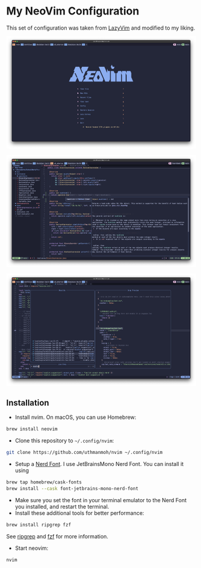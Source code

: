 # My NeoVim Configuration

This set of configuration was taken from [LazyVim](https://github.com/LazyVim/LazyVim) and modified to my liking.

![Neovim Start](./assets/Neovim.png)

![Neovim editing](./assets/TextEditing.png)

![Neovim Search](./assets/Telescope.png)

## Installation

- Install nvim. On macOS, you can use Homebrew:
```bash
brew install neovim
```
- Clone this repository to `~/.config/nvim`:
```bash
git clone https://github.com/uthmanmoh/nvim ~/.config/nvim
```

- Setup a [Nerd Font](https://www.nerdfonts.com/). I use JetBrainsMono Nerd Font. You can install it using
```bash
brew tap homebrew/cask-fonts
brew install --cask font-jetbrains-mono-nerd-font
```
- Make sure you set the font in your terminal emulator to the Nerd Font you installed, and restart the terminal.
- Install these additional tools for better performance:
```bash
brew install ripgrep fzf
```
See [ripgrep](https://github.com/BurntSushi/ripgrep) and [fzf](https://github.com/junegunn/fzf) for more information.

- Start neovim:
```bash
nvim
```
